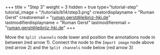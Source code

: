 +++
title = "Step 3"
weight = 3
hidden = true
type="tutorial-step"
tutorial_image = "/tutorials/b14/step3.png"
creatordisplayname = "Ruman Gerst"
creatoremail = "ruman.gerst@leibniz-hki.de"
lastmodifierdisplayname = "Ruman Gerst"
lastmodifieremail = "ruman.gerst@leibniz-hki.de"
+++

Move the `Split channels` node lower and position the annotations node in between (red arrow 1). Connect the node to the `Import image` node above (red arrow 2) and the `Split channels` node below (red arrow 3)